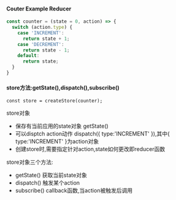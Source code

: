 
#### Couter Example Reducer

```js
const counter = (state = 0, action) => {
  switch (action.type) {
    case 'INCREMENT':
      return state + 1;
    case 'DECREMENT':
      return state - 1;
    default:
      return state;
  }
}
```

#### store方法:getState(),dispatch(),subscribe()

```
const store = createStore(counter);
```

store对象
* 保存有当前应用的state对象 getState()
* 可以disptch action动作 dispatch({ type:'INCREMENT' }),其中{ type:'INCREMENT' }为action对象
* 创建store时,需要指定针对action,state如何更改即reducer函数

store对象三个方法:
* getState()  获取当前state对象
* dispatch()  触发某个action
* subscribe() callback函数,当action被触发后调用
